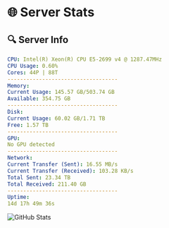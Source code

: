 # 🌐 Server Stats
## 🔍 Server Info
```yaml
CPU: Intel(R) Xeon(R) CPU E5-2699 v4 @ 1287.47MHz
CPU Usage: 0.60%
Cores: 44P | 88T
-----------------------------------
Memory:
Current Usage: 145.57 GB/503.74 GB
Available: 354.75 GB
-----------------------------------
Disk:
Current Usage: 60.02 GB/1.71 TB
Free: 1.57 TB
-----------------------------------
GPU:
No GPU detected
-----------------------------------
Network:
Current Transfer (Sent): 16.55 MB/s
Current Transfer (Received): 103.28 KB/s
Total Sent: 23.34 TB
Total Received: 211.40 GB
-----------------------------------
Uptime:
14d 17h 49m 36s
```
![GitHub Stats](https://img.shields.io/badge/Updated-2025-03-22_15:12:25-blue)